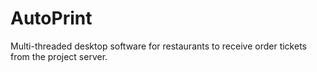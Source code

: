 AutoPrint
=========

Multi-threaded desktop software for restaurants to receive order tickets from the project server.
